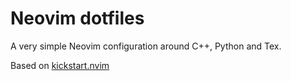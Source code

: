 # Neovim dotfiles

A very simple Neovim configuration around C++, Python and Tex.

Based on [kickstart.nvim](https://github.com/nvim-lua/kickstart.nvim)
